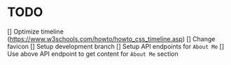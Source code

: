 # TODO

[] Optimize timeline (https://www.w3schools.com/howto/howto_css_timeline.asp)
[] Change favicon
[] Setup development branch
[] Setup API endpoints for `About Me`
[] Use above API endpoint to get content for `About Me` section